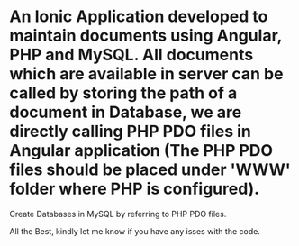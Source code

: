 # An Ionic Application developed to maintain documents using Angular, PHP and MySQL. All documents which are available in server can be called by storing the path of a document in Database, we are directly calling PHP PDO files in Angular application (The PHP PDO files should be placed under 'WWW' folder where PHP is configured).

Create Databases in MySQL by referring to PHP PDO files.

All the Best, kindly let me know if you have any isses with the code.
